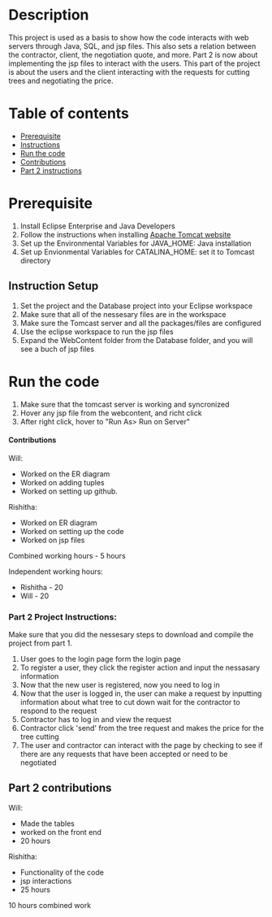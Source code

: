 # Description
This project is used as a basis to show how the code interacts with web servers through Java, SQL, and jsp files.
This also sets a relation between the contractor, client, the negotiation quote, and more.  Part 2 is now about implementing the jsp files to interact with the users.  This part of the project is about the users and the client interacting with the requests for cutting trees and negotiating the price.
# Table of contents
* [Prerequisite](#Prerequisite)
* [Instructions](#Instruction-Setup)
* [Run the code](#Run-the-code)
* [Contributions](#contributions)
* [Part 2 instructions](#Part-2-Project-Instructions)
# Prerequisite
1) Install Eclipse Enterprise and Java Developers
2) Follow the instructions when installing  [Apache Tomcat website ](https://tomcat.apache.org/)
3) Set up the Environmental Variables for JAVA_HOME: Java installation
4) Set up Envionmental Variables for CATALINA_HOME: set it to Tomcast directory

## Instruction Setup
1) Set the project and the Database project into your Eclipse workspace
2) Make sure that all of the nessesary files are in the workspace
3) Make sure the Tomcast server and all the packages/files are configured
4) Use the eclipse workspace to run the jsp files
5) Expand the WebContent folder from the Database folder, and you will see a buch of jsp files

# Run the code
1) Make sure that the tomcast server is working and syncronized
2) Hover any jsp file from the webcontent, and richt click
3) After right click, hover to "Run As> Run on Server"

#### Contributions
Will: 
* Worked on the ER diagram
* Worked on adding tuples
* Worked on setting up github.
  
Rishitha:
* Worked on ER diagram
* Worked on setting up the code
* Worked on jsp files

Combined working hours - 5 hours

Independent working hours:
* Rishitha - 20 
* Will - 20
###

### Part 2 Project Instructions:
Make sure that you did the nessesary steps to download and compile the project from part 1.

1) User goes to the login page form the login page
2) To register a user, they click the register action and input the nessasary information
3) Now that the new user is registered, now you need to log in
4) Now that the user is logged in, the user can make a request by inputting information about what tree to cut down wait for the contractor to respond to the request
5) Contractor has to log in and view the request
6) Contractor click 'send' from the tree request and makes the price for the tree cutting
7) The user and contractor can interact with the page by checking to see if there are any requests that have been accepted or need to be negotiated

## Part 2 contributions
Will: 
* Made the tables
* worked on the front end
* 20 hours

Rishitha: 
* Functionality of the code
* jsp interactions
* 25 hours

10 hours combined work 
